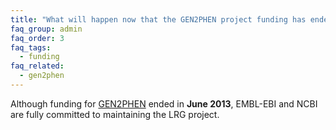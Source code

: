 ```yaml
---
title: "What will happen now that the GEN2PHEN project funding has ended?"
faq_group: admin
faq_order: 3
faq_tags:
  - funding
faq_related:
  - gen2phen
---
```


Although funding for [GEN2PHEN](http://www.gen2phen.org/) ended in **June 2013**, EMBL-EBI and NCBI are fully committed to maintaining the LRG project.
